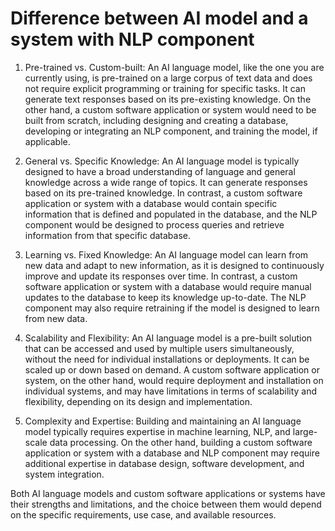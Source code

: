 # Difference between AI model and a system with NLP component

1. Pre-trained vs. Custom-built: An AI language model, like the one you are currently using, is pre-trained on a large corpus of text data and does not require explicit programming or training for specific tasks. It can generate text responses based on its pre-existing knowledge. On the other hand, a custom software application or system would need to be built from scratch, including designing and creating a database, developing or integrating an NLP component, and training the model, if applicable.

2. General vs. Specific Knowledge: An AI language model is typically designed to have a broad understanding of language and general knowledge across a wide range of topics. It can generate responses based on its pre-trained knowledge. In contrast, a custom software application or system with a database would contain specific information that is defined and populated in the database, and the NLP component would be designed to process queries and retrieve information from that specific database.

3. Learning vs. Fixed Knowledge: An AI language model can learn from new data and adapt to new information, as it is designed to continuously improve and update its responses over time. In contrast, a custom software application or system with a database would require manual updates to the database to keep its knowledge up-to-date. The NLP component may also require retraining if the model is designed to learn from new data.

4. Scalability and Flexibility: An AI language model is a pre-built solution that can be accessed and used by multiple users simultaneously, without the need for individual installations or deployments. It can be scaled up or down based on demand. A custom software application or system, on the other hand, would require deployment and installation on individual systems, and may have limitations in terms of scalability and flexibility, depending on its design and implementation.

5. Complexity and Expertise: Building and maintaining an AI language model typically requires expertise in machine learning, NLP, and large-scale data processing. On the other hand, building a custom software application or system with a database and NLP component may require additional expertise in database design, software development, and system integration.

Both AI language models and custom software applications or systems have their strengths and limitations, and the choice between them would depend on the specific requirements, use case, and available resources.
